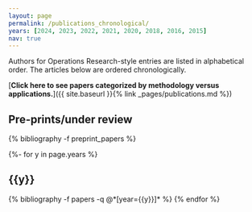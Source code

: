 ```yaml
---
layout: page
permalink: /publications_chronological/
years: [2024, 2023, 2022, 2021, 2020, 2018, 2016, 2015]
nav: true
---
```



Authors for Operations Research-style entries are listed in alphabetical order. 
The articles below are ordered chronologically. 


[**Click here to see papers categorized by methodology versus applications.**]({{ site.baseurl }}{% link _pages/publications.md %})




<div class="publications">


<h2 id="preprints" class="year">Pre-prints/under review</h2>
{% bibliography -f preprint_papers %}


{%- for y in page.years %}
  <h2 class="year">{{y}}</h2>
  {% bibliography -f papers -q @*[year={{y}}]* %}
{% endfor %}




</div>




